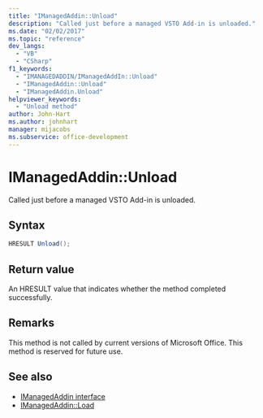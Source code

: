 ```yaml
---
title: "IManagedAddin::Unload"
description: "Called just before a managed VSTO Add-in is unloaded."
ms.date: "02/02/2017"
ms.topic: "reference"
dev_langs:
  - "VB"
  - "CSharp"
f1_keywords:
  - "IMANAGEDADDIN/IManagedAddIn::Unload"
  - "IManagedAddin::Unload"
  - "IManagedAddin.Unload"
helpviewer_keywords:
  - "Unload method"
author: John-Hart
ms.author: johnhart
manager: mijacobs
ms.subservice: office-development
---
```

# IManagedAddin::Unload

  Called just before a managed VSTO Add-in is unloaded.

## Syntax

```csharp
HRESULT Unload();
```

## Return value
 An HRESULT value that indicates whether the method completed successfully.

## Remarks
 This method is not called by current versions of Microsoft Office. This method is reserved for future use.

## See also
- [IManagedAddin interface](../vsto/imanagedaddin-interface.md)
- [IManagedAddin::Load](../vsto/imanagedaddin-load.md)
